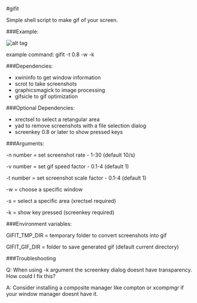 #gifit

Simple shell script to make gif of your screen.


###Example:

![alt tag](http://s6.postimg.org/g69y6lt3l/2016_02_11_23_46_06.gif)

example command: gifit -t 0.8 -w -k

###Dependencies:

* xwininfo to get window information
* scrot to take screenshots
* graphicsmagick to image processing
* gifsicle to gif optimization

###Optional Dependencies:

* xrectsel to select a retangular area
* yad to remove screenshots with a file selection dialog
* screenkey 0.8 or later to show pressed keys

###Arguments:

-n number = set screenshot rate - 1-30 (default 10/s)

-v number = set gif speed factor - 0.1-4 (default 1)

-t number = set screenshot scale factor - 0.1-4 (default 1)

-w = choose a specific window

-s = select a specific area (xrectsel required)

-k = show key pressed (screenkey required)


###Environment variables:

GIFIT_TMP_DIR = temporary folder to convert screenshots into gif

GIFIT_GIF_DIR = folder to save generated gif (default current directory)

###Troubleshooting

Q: When using -k argument the screenkey dialog doesnt have transparency. How could I fix this?

A: Consider installing a composite manager like compton or xcompmgr if your window manager doesnt have it.


